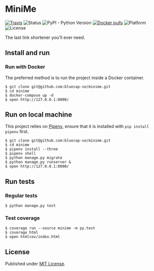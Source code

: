 # MiniMe

[![Travis](https://img.shields.io/travis/bluecap-se/minime.svg)](https://travis-ci.org/bluecap-se/minime)
![Status](https://img.shields.io/badge/status-stable-green.svg)
![PyPI - Python Version](https://img.shields.io/badge/python-3.7-blue.svg)
[![Docker pulls](https://img.shields.io/docker/pulls/bluecap/minime.svg)](https://registry.hub.docker.com/u/bluecap/minime/)
![Platform](https://img.shields.io/badge/platform-win%20%7C%20lin%20%7C%20osx-lightgrey.svg)
![License](https://img.shields.io/badge/license-MIT-blue.svg)

The last link shortener you'll ever need.

## Install and run

### Run with Docker

The preferred method is to run the project inside a Docker container.

```
$ git clone git@github.com:bluecap-se/minime.git
$ cd minime
$ docker-compose up -d
$ open http://127.0.0.1:8000/
```

## Run on local machine

This project relies on [Pipenv](https://docs.pipenv.org/), ensure that it is
installed with `pip install pipenv` first.

```
$ git clone git@github.com:bluecap-se/minime.git
$ cd minime
$ pipenv install --three
$ pipenv shell
$ python manage.py migrate
$ python manage.py runserver &
$ open http://127.0.0.1:8000/
```

## Run tests

### Regular tests

```
$ python manage.py test
```

### Test coverage

```
$ coverage run --source minime -m py.test
$ coverage html
$ open htmlcov/index.html
```

## License

Published under [MIT License](https://github.com/bluecap-se/minime/master/LICENSE).
